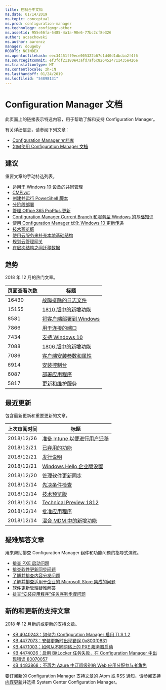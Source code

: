 ```yaml
---
title: 控制台中文档
ms.date: 01/14/2019
ms.topic: conceptual
ms.prod: configuration-manager
ms.technology: configmgr-other
ms.assetid: 955e56fa-6485-4a1a-90e6-77bc2cf8e326
author: aczechowski
ms.author: aaroncz
manager: dougeby
ROBOTS: NOINDEX
ms.openlocfilehash: eec34451ff9ece005322b67c1d40d1dbcba2f4f6
ms.sourcegitcommit: ef3fdf21180e43afd7af6c8264524711435e426e
ms.translationtype: HT
ms.contentlocale: zh-CN
ms.lasthandoff: 01/24/2019
ms.locfileid: "54898131"
---
```

<!-- 
- Feature 1357546
- This page displays in-console, under the Community workspace, Documentation node. 
- Don't use any relative links; must be full https://docs.microsoft.com and language neutral
- Process: https://microsoft.sharepoint.com/teams/ConfigMgr/Documents/ContentPub/Data%20collection%20process%20for%20Feature%201357546%20In-console%20documentation.docx?web=1
-->


# <a name="configuration-manager-documentation"></a>Configuration Manager 文档
此页面上的链接表示特选内容，用于帮助了解和支持 Configuration Manager。 

有关详细信息，请参阅下列文章：
- [Configuration Manager 文档库](https://docs.microsoft.com/sccm)  
- [如何使用 Configuration Manager 文档](https://docs.microsoft.com/sccm/core/understand/use-docs)



## <a name="recommended"></a>建议 
重要文章的手动特选列表。

- [适用于 Windows 10 设备的共同管理](https://docs.microsoft.com/sccm/comanage/overview)  
- [CMPivot](https://docs.microsoft.com/sccm/core/servers/manage/cmpivot)  
- [创建并运行 PowerShell 脚本](https://docs.microsoft.com/sccm/apps/deploy-use/create-deploy-scripts)  
- [分阶段部署](https://docs.microsoft.com/sccm/osd/deploy-use/create-phased-deployment-for-task-sequence)  
- [管理 Office 365 ProPlus 更新](https://docs.microsoft.com/sccm/sum/deploy-use/manage-office-365-proplus-updates)  
- [Configuration Manager Current Branch 和服务型 Windows 的基础知识](https://docs.microsoft.com/sccm/core/understand/configuration-manager-and-windows-as-service)
- [使用 Configuration Manager 优化 Windows 10 更新传递](https://docs.microsoft.com/sccm/sum/deploy-use/optimize-windows-10-update-delivery)
- [技术预览版](https://docs.microsoft.com/sccm/core/get-started/technical-preview)
- [使用云服务来补充本地基础结构](https://docs.microsoft.com/sccm/core/understand/use-cloud-services)
- [规划云管理网关](https://docs.microsoft.com/sccm/core/clients/manage/plan-cloud-management-gateway)
- [在层次结构之间迁移数据](https://docs.microsoft.com/sccm/core/migration/migrate-data-between-hierarchies)



## <a name="trending"></a>趋势
2018 年 12 月的热门文章。

 | 页面查看次数 | 标题 | 
 |------------|-------| 
 | 16430 | [故障排除的日志文件](https://docs.microsoft.com/sccm/core/plan-design/hierarchy/log-files) |
 | 15155 | [1810 版中的新增功能](https://docs.microsoft.com/sccm/core/plan-design/changes/whats-new-in-version-1810) |
 | 8581 | [将客户端部署到 Windows](https://docs.microsoft.com/sccm/core/clients/deploy/deploy-clients-to-windows-computers) |
 | 7866 | [用于连接的端口](https://docs.microsoft.com/sccm/core/plan-design/hierarchy/ports) |
 | 7434 | [支持 Windows 10](https://docs.microsoft.com/sccm/core/plan-design/configs/support-for-windows-10) |
 | 7088 | [1806 版中的新增功能](https://docs.microsoft.com/sccm/core/plan-design/changes/whats-new-in-version-1806) |
 | 7086 | [客户端安装参数和属性](https://docs.microsoft.com/sccm/core/clients/deploy/about-client-installation-properties) |
 | 6914 | [安装控制台](https://docs.microsoft.com/sccm/core/servers/deploy/install/install-consoles) |
 | 6087 | [部署应用程序](https://docs.microsoft.com/sccm/apps/deploy-use/deploy-applications) |
 | 5817 | [更新和维护服务](https://docs.microsoft.com/sccm/core/servers/manage/updates) |



## <a name="recently-updated"></a>最近更新
包含最新更新和重要更新的文章。

 | 上次审阅时间 | 标题 | 
 |---------------|-------|
 | 2018/12/26 | [准备 Intune 以便进行用户迁移](https://docs.microsoft.com/sccm/mdm/deploy-use/migrate-prepare-intune) |
 | 2018/12/21 | [已弃用的功能](https://docs.microsoft.com/sccm/core/plan-design/changes/deprecated/removed-and-deprecated-cmfeatures) |
 | 2018/12/21 | [发行说明](https://docs.microsoft.com/sccm/core/servers/deploy/install/release-notes) |
 | 2018/12/21 | [Windows Hello 企业版设置](https://docs.microsoft.com/sccm/mdm/deploy-use/windows-hello-for-business-settings) |
 | 2018/12/20 | [管理软件更新同步](https://docs.microsoft.com/sccm/sum/get-started/synchronize-software-updates) |
 | 2018/12/14 | [先决条件检查](https://docs.microsoft.com/sccm/core/servers/deploy/install/list-of-prerequisite-checks) |
 | 2018/12/14 | [技术预览版](https://docs.microsoft.com/sccm/core/get-started/technical-preview) |
 | 2018/12/14 | [Technical Preview 1812](https://docs.microsoft.com/sccm/core/get-started/capabilities-in-technical-preview-1812) |
 | 2018/12/14 | [批准应用程序](https://docs.microsoft.com/sccm/apps/deploy-use/app-approval) |
 | 2018/12/14 | [混合 MDM 中的新增功能](https://docs.microsoft.com/sccm/mdm/understand/whats-new-in-hybrid-mobile-device-management) |



## <a name="troubleshooting-articles"></a>疑难解答文章
用来帮助排查 Configuration Manager 组件和功能问题的指导式演练。

- [排查 PXE 启动问题](https://support.microsoft.com/help/4468612)
- [排查软件更新同步问题](https://support.microsoft.com/help/10059)
- [了解并排查内容分发问题](https://support.microsoft.com/help/4000401)
- [了解并排查适用于企业的 Microsoft Store 集成的问题](https://support.microsoft.com/help/4010214)
- [软件更新管理疑难解答](https://support.microsoft.com/help/10680)
- [排查“安装应用程序”任务序列步骤问题](https://support.microsoft.com/help/18408/)



## <a name="new-and-updated-support-articles"></a>新的和更新的支持文章
2018 年 12 月新的或更新的支持文章。

- [KB 4040243：如何为 Configuration Manager 启用 TLS 1.2](https://support.microsoft.com/help/4040243)
- [KB 4477073：安装更新时出现错误 0x800f0831](https://support.microsoft.com/help/4477073)
- [KB 4471003：如何从不同网络上的 PXE 服务器启动](https://support.microsoft.com/help/4471003)
- [KB 4474026：启用 BitLocker 任务失败，在 Configuration Manager 中出现错误 80070057](https://support.microsoft.com/help/4474026)
- [KB 4483868：不再为 Azure 中订阅级别的 Web 应用分配参与者角色](https://support.microsoft.com/help/4483868)


要订阅新的 Configuration Manager 支持文章的 Atom 或 RSS 通知，请参阅[支持内容更新](https://support.microsoft.com/help/4089498/)并选择 System Center Configuration Manager。  
